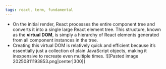 ```yaml
---
tags: react, term, fundamental
---
```


- On the initial render, React processes the entire component tree and converts it into a single large React element tree. This structure, known as the **virtual DOM**, is simply a hierarchy of React elements generated from all component instances in the tree.
- Creating this virtual DOM is relatively quick and efficient because it’s essentially just a collection of plain JavaScript objects, making it inexpensive to recreate even multiple times.
![[Pasted image 20250811193853.png|center|300]]

